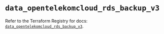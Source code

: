 # `data_opentelekomcloud_rds_backup_v3`

Refer to the Terraform Registry for docs: [`data_opentelekomcloud_rds_backup_v3`](https://registry.terraform.io/providers/opentelekomcloud/opentelekomcloud/1.36.42/docs/data-sources/rds_backup_v3).
